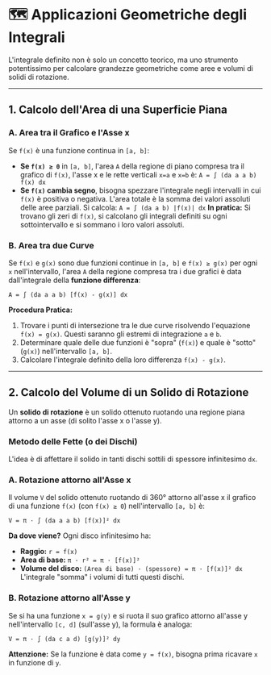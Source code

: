 # 🗺️ Applicazioni Geometriche degli Integrali

L'integrale definito non è solo un concetto teorico, ma uno strumento potentissimo per calcolare grandezze geometriche come aree e volumi di solidi di rotazione.

---

## 1. Calcolo dell'Area di una Superficie Piana

### A. Area tra il Grafico e l'Asse x
Se `f(x)` è una funzione continua in `[a, b]`:
*   **Se `f(x) ≥ 0`** in `[a, b]`, l'area `A` della regione di piano compresa tra il grafico di `f(x)`, l'asse x e le rette verticali `x=a` e `x=b` è:
    `A = ∫ (da a a b) f(x) dx`
*   **Se `f(x)` cambia segno**, bisogna spezzare l'integrale negli intervalli in cui `f(x)` è positiva o negativa. L'area totale è la somma dei valori assoluti delle aree parziali. Si calcola:
    `A = ∫ (da a b) |f(x)| dx`
    **In pratica:** Si trovano gli zeri di `f(x)`, si calcolano gli integrali definiti su ogni sottointervallo e si sommano i loro valori assoluti.

### B. Area tra due Curve
Se `f(x)` e `g(x)` sono due funzioni continue in `[a, b]` e `f(x) ≥ g(x)` per ogni `x` nell'intervallo, l'area `A` della regione compresa tra i due grafici è data dall'integrale della **funzione differenza**:

`A = ∫ (da a a b) [f(x) - g(x)] dx`

**Procedura Pratica:**
1.  Trovare i punti di intersezione tra le due curve risolvendo l'equazione `f(x) = g(x)`. Questi saranno gli estremi di integrazione `a` e `b`.
2.  Determinare quale delle due funzioni è "sopra" (`f(x)`) e quale è "sotto" (`g(x)`) nell'intervallo `[a, b]`.
3.  Calcolare l'integrale definito della loro differenza `f(x) - g(x)`.

---

## 2. Calcolo del Volume di un Solido di Rotazione

Un **solido di rotazione** è un solido ottenuto ruotando una regione piana attorno a un asse (di solito l'asse x o l'asse y).

### Metodo delle Fette (o dei Dischi)

L'idea è di affettare il solido in tanti dischi sottili di spessore infinitesimo `dx`.

### A. Rotazione attorno all'Asse x
Il volume `V` del solido ottenuto ruotando di 360° attorno all'asse x il grafico di una funzione `f(x)` (con `f(x) ≥ 0`) nell'intervallo `[a, b]` è:

`V = π · ∫ (da a a b) [f(x)]² dx`

**Da dove viene?** Ogni disco infinitesimo ha:
*   **Raggio:** `r = f(x)`
*   **Area di base:** `π · r² = π · [f(x)]²`
*   **Volume del disco:** `(Area di base) · (spessore) = π · [f(x)]² dx`
L'integrale "somma" i volumi di tutti questi dischi.

### B. Rotazione attorno all'Asse y
Se si ha una funzione `x = g(y)` e si ruota il suo grafico attorno all'asse y nell'intervallo `[c, d]` (sull'asse y), la formula è analoga:

`V = π · ∫ (da c a d) [g(y)]² dy`

**Attenzione:** Se la funzione è data come `y = f(x)`, bisogna prima ricavare `x` in funzione di `y`.
